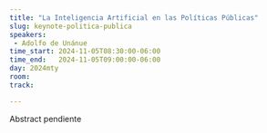 ```yaml
---
title: "La Inteligencia Artificial en las Políticas Públicas"
slug: keynote-politica-publica
speakers:
 - Adolfo de Unánue
time_start: 2024-11-05T08:30:00-06:00
time_end:   2024-11-05T09:00:00-06:00
day: 2024mty
room: 
track: 

---
```


Abstract pendiente
